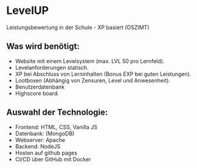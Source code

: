 # LevelUP
Leistungsbewertung in der Schule - XP basiert (OSZIMT)
## Was wird benötigt:
-	Website mit einem Levelsystem (max. LVL 50 pro Lernfeld).
-	Levelanforderungen statisch.
-	XP bei Abschluss von Lerninhalten (Bonus EXP bei guten Leistungen).
-	Lootboxen (Abhängig von Zensuren, Level und Anwesenheit).
-	Benutzerdatenbank
-	Highscore board.
## Auswahl der Technologie:
-	Frontend: HTML, CSS, Vanilla JS
-	Datenbank: (MongoDB)
-	Webserver: Apache
-	Backend: NodeJS
-	Hosten auf github pages
-	CI/CD über GitHub mit Docker
